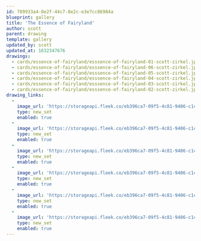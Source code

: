 ```yaml
---
id: 789933a4-8e2f-44c7-8e2c-e3e7cc86984a
blueprint: gallery
title: 'The Essence of Fairyland'
author: scott
parent: drawing
template: gallery
updated_by: scott
updated_at: 1632347676
drawings:
  - cards/essence-of-fairyland/esssence-of-fairyland-01-scott-zirkel.jpg
  - cards/essence-of-fairyland/esssence-of-fairyland-06-scott-zirkel.jpg
  - cards/essence-of-fairyland/esssence-of-fairyland-05-scott-zirkel.jpg
  - cards/essence-of-fairyland/esssence-of-fairyland-04-scott-zirkel.jpg
  - cards/essence-of-fairyland/esssence-of-fairyland-03-scott-zirkel.jpg
  - cards/essence-of-fairyland/esssence-of-fairyland-02-scott-zirkel.jpg
drawing_links:
  -
    image_url: 'https://storageapi.fleek.co/eb396ca7-09f5-4c81-9406-c1cbd592a5ac-bucket/scottzirkel.com/containers/drawings/cards/essence-of-fairyland/esssence-of-fairyland-01-scott-zirkel.jpg'
    type: new_set
    enabled: true
  -
    image_url: 'https://storageapi.fleek.co/eb396ca7-09f5-4c81-9406-c1cbd592a5ac-bucket/scottzirkel.com/containers/drawings/cards/essence-of-fairyland/esssence-of-fairyland-02-scott-zirkel.jpg'
    type: new_set
    enabled: true
  -
    image_url: 'https://storageapi.fleek.co/eb396ca7-09f5-4c81-9406-c1cbd592a5ac-bucket/scottzirkel.com/containers/drawings/cards/essence-of-fairyland/esssence-of-fairyland-03-scott-zirkel.jpg'
    type: new_set
    enabled: true
  -
    image_url: 'https://storageapi.fleek.co/eb396ca7-09f5-4c81-9406-c1cbd592a5ac-bucket/scottzirkel.com/containers/drawings/cards/essence-of-fairyland/esssence-of-fairyland-04-scott-zirkel.jpg'
    type: new_set
    enabled: true
  -
    image_url: 'https://storageapi.fleek.co/eb396ca7-09f5-4c81-9406-c1cbd592a5ac-bucket/scottzirkel.com/containers/drawings/cards/essence-of-fairyland/esssence-of-fairyland-05-scott-zirkel.jpg'
    type: new_set
    enabled: true
  -
    image_url: 'https://storageapi.fleek.co/eb396ca7-09f5-4c81-9406-c1cbd592a5ac-bucket/scottzirkel.com/containers/drawings/cards/essence-of-fairyland/esssence-of-fairyland-06-scott-zirkel.jpg'
    type: new_set
    enabled: true
---
```

